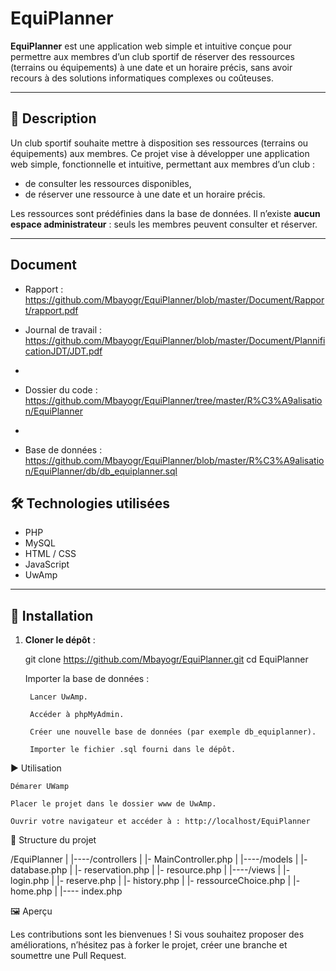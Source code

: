 # EquiPlanner

**EquiPlanner** est une application web simple et intuitive conçue pour permettre aux membres d’un club sportif de réserver des ressources (terrains ou équipements) à une date et un horaire précis, sans avoir recours à des solutions informatiques complexes ou coûteuses.

---

## 📌 Description

Un club sportif souhaite mettre à disposition ses ressources (terrains ou équipements) aux membres. Ce projet vise à développer une application web simple, fonctionnelle et intuitive, permettant aux membres d’un club :

- de consulter les ressources disponibles,
- de réserver une ressource à une date et un horaire précis.

Les ressources sont prédéfinies dans la base de données. Il n’existe **aucun espace administrateur** : seuls les membres peuvent consulter et réserver.

---
## Document

- Rapport : https://github.com/Mbayogr/EquiPlanner/blob/master/Document/Rapport/rapport.pdf

- Journal de travail : https://github.com/Mbayogr/EquiPlanner/blob/master/Document/PlannificationJDT/JDT.pdf
- 
- Dossier du code : https://github.com/Mbayogr/EquiPlanner/tree/master/R%C3%A9alisation/EquiPlanner
- 
- Base de données : https://github.com/Mbayogr/EquiPlanner/blob/master/R%C3%A9alisation/EquiPlanner/db/db_equiplanner.sql

## 🛠️ Technologies utilisées

- PHP  
- MySQL  
- HTML / CSS  
- JavaScript  
- UwAmp  

---

## 🚀 Installation

1. **Cloner le dépôt** :
   
   git clone https://github.com/Mbayogr/EquiPlanner.git
   cd EquiPlanner

    Importer la base de données :

        Lancer UwAmp.

        Accéder à phpMyAdmin.

        Créer une nouvelle base de données (par exemple db_equiplanner).

        Importer le fichier .sql fourni dans le dépôt.

▶️ Utilisation

    Démarer UWamp

    Placer le projet dans le dossier www de UwAmp.

    Ouvrir votre navigateur et accéder à : http://localhost/EquiPlanner

📁 Structure du projet

/EquiPlanner
|
|----/controllers
|     |- MainController.php
|
|----/models
|     |- database.php
|     |- reservation.php
|     |- resource.php
|
|----/views
|     |- login.php
|     |- reserve.php
|     |- history.php
|     |- ressourceChoice.php
|     |- home.php
|
|---- index.php

🖼️ Aperçu




Les contributions sont les bienvenues ! Si vous souhaitez proposer des améliorations, n’hésitez pas à forker le projet, créer une branche et soumettre une Pull Request.
